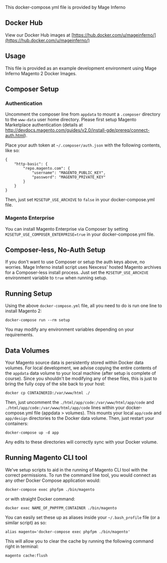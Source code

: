 This docker-compose.yml file is provided by Mage Inferno

## Docker Hub

View our Docker Hub images at [https://hub.docker.com/u/mageinferno/](https://hub.docker.com/u/mageinferno/)

## Usage

This file is provided as an example development environment using Mage Inferno Magento 2 Docker Images.

## Composer Setup

### Authentication

Uncomment the composer line from `appdata` to mount a `.composer` directory to the `www-data` user home directory. Please first setup Magento Marketplace authentication (details at <a href="http://devdocs.magento.com/guides/v2.0/install-gde/prereq/connect-auth.html" target="_blank">http://devdocs.magento.com/guides/v2.0/install-gde/prereq/connect-auth.html</a>).

Place your auth token at `~/.composer/auth.json` with the following contents, like so:

```
{
    "http-basic": {
        "repo.magento.com": {
            "username": "MAGENTO_PUBLIC_KEY",
            "password": "MAGENTO_PRIVATE_KEY"
        }
    }
}
```

Then, just set `M2SETUP_USE_ARCHIVE` to `false` in your docker-compose.yml file. 

### Magento Enterprise 

You can install Magento Enterprise via Composer by setting `M2SETUP_USE_COMPOSER_ENTERPRISE=true` in your docker-compose.yml file.

## Composer-less, No-Auth Setup

If you don't want to use Composer or setup the auth keys above, no worries. Mage Inferno install script uses Nexcess' hosted Magento archives for a Composer-less install process. Just set the `M2SETUP_USE_ARCHIVE` environment variable to `true` when running setup.

## Running Setup

Using the above `docker-compose.yml` file, all you need to do is run one line to install Magento 2:

```
docker-compose run --rm setup
```

You may modify any environment variables depending on your requirements.

## Data Volumes

Your Magento source data is persistently stored within Docker data volumes. For local development, we advise copying the entire contents of the `appdata` data volume to your local machine (after setup is complete of course). Since you shouldn't be modifying any of these files, this is just to bring the fully copy of the site back to your host:

```
docker cp CONTAINERID:/var/www/html ./
```

Then, just uncomment the `./html/app/code:/var/www/html/app/code` and `./html/app/code:/var/www/html/app/code` lines within your docker-compose.yml file (appdata > volumes). This mounts your local `app/code` and `app/design` directories to the Docker data volume. Then, just restart your containers:

```
docker-compose up -d app
```

Any edits to these directories will correctly sync with your Docker volume.

## Running Magento CLI tool

We've setup scripts to aid in the running of Magento CLI tool with the correct permissions. To run the command line tool, you would connect as any other Docker Compose application would:

```
docker-compose exec phpfpm ./bin/magento
```

or with straight Docker command:
```
docker exec NAME_OF_PHPFPM_CONTAINER ./bin/magento
```

You can easily set these up as aliases inside your `~/.bash_profile` file (or a similar script) as so:

```
alias magento='docker-compose exec phpfpm ./bin/magento'
```
This will allow you to clear the cache by running the following command right in terminal:

```
magento cache:flush
